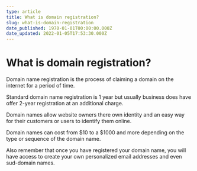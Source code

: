 ```yaml
---
type: article
title: What is domain registration?
slug: what-is-domain-registration
date_published: 1970-01-01T00:00:00.000Z
date_updated: 2022-01-05T17:53:30.000Z
---
```


# What is domain registration?

Domain name registration is the process of claiming a domain on the internet for a period of time.

Standard domain name registration is 1 year but usually business does have offer 2-year registration at an additional charge.

Domain names allow website owners there own identity and an easy way for their customers or users to identify them online.

Domain names can cost from $10 to a $1000 and more depending on the type or sequence of the domain name.

Also remember that once you have registered your domain name, you will have access to create your own personalized email addresses and even sud-domain names.